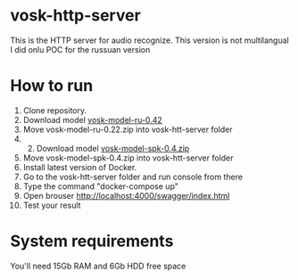 # vosk-http-server
This is the HTTP server for audio recognize. This version is not multilangual I did onlu POC for the russuan version

# How to run
1. Clone repository.
2. Download model [vosk-model-ru-0.42](https://alphacephei.com/vosk/models/vosk-model-ru-0.42.zip)
3. Move vosk-model-ru-0.22.zip into vosk-htt-server folder
4. 2. Download model [vosk-model-spk-0.4.zip](https://alphacephei.com/vosk/models/vosk-model-spk-0.4.zip)
4. Move vosk-model-spk-0.4.zip into vosk-htt-server folder
5. Install latest version of Docker.
6. Go to the vosk-htt-server folder and run console from there
7. Type the command "docker-compose up"
8. Open brouser [http://localhost:4000/swagger/index.html](http://localhost:4000/swagger/index.html)
9. Test your result

# System requirements
You'll need 15Gb RAM and 6Gb HDD free space
